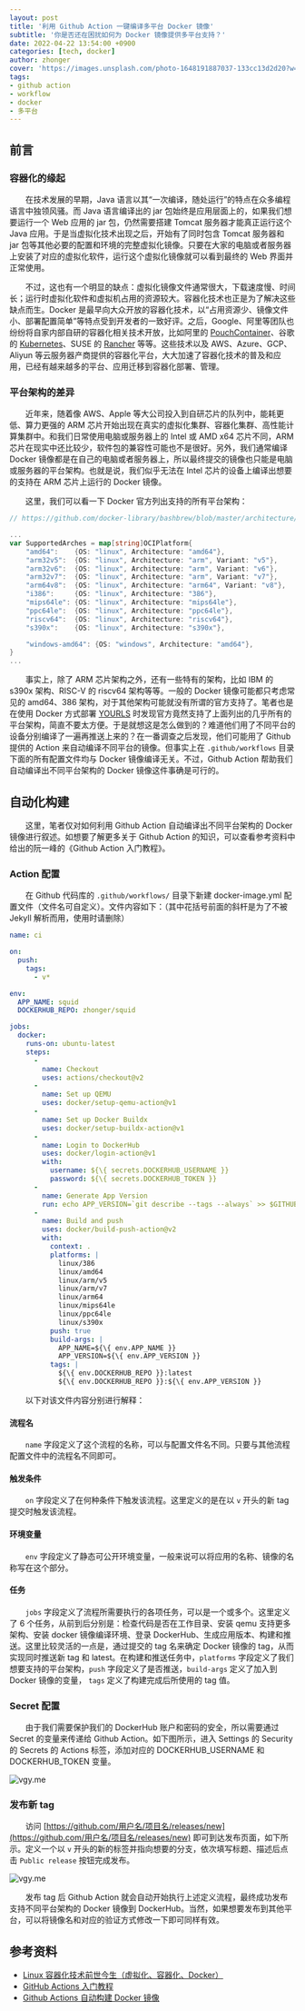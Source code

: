 ```yaml
---
layout: post
title: '利用 Github Action 一键编译多平台 Docker 镜像'
subtitle: '你是否还在困扰如何为 Docker 镜像提供多平台支持？'
date: 2022-04-22 13:54:00 +0900
categories: [tech, docker]
author: zhonger
cover: 'https://images.unsplash.com/photo-1648191887037-133cc13d2d20?w=1600&q=900'
tags:  
- github action
- workflow
- docker
- 多平台
---
```


## 前言

### 容器化的缘起

&emsp;&emsp;在技术发展的早期，Java 语言以其“一次编译，随处运行”的特点在众多编程语言中独领风骚。而 Java 语言编译出的 jar 包始终是应用层面上的，如果我们想要运行一个 Web 应用的 jar 包，仍然需要搭建 Tomcat 服务器才能真正运行这个 Java 应用。于是当虚拟化技术出现之后，开始有了同时包含 Tomcat 服务器和 jar 包等其他必要的配置和环境的完整虚拟化镜像。只要在大家的电脑或者服务器上安装了对应的虚拟化软件，运行这个虚拟化镜像就可以看到最终的 Web 界面并正常使用。

&emsp;&emsp;不过，这也有一个明显的缺点：虚拟化镜像文件通常很大，下载速度慢、时间长；运行时虚拟化软件和虚拟机占用的资源较大。容器化技术也正是为了解决这些缺点而生。Docker 是最早向大众开放的容器化技术，以“占用资源少、镜像文件小、部署配置简单”等特点受到开发者的一致好评。之后，Google、阿里等团队也纷纷将自家内部自研的容器化相关技术开放，比如阿里的 [PouchContainer](https://pouchcontainer.io/)、谷歌的 [Kubernetes](https://kubernetes.io/)、SUSE 的 [Rancher](https://rancher.com/) 等等。这些技术以及 AWS、Azure、GCP、Aliyun 等云服务器产商提供的容器化平台，大大加速了容器化技术的普及和应用，已经有越来越多的平台、应用迁移到容器化部署、管理。

### 平台架构的差异

&emsp;&emsp;近年来，随着像 AWS、Apple 等大公司投入到自研芯片的队列中，能耗更低、算力更强的 ARM 芯片开始出现在真实的虚拟化集群、容器化集群、高性能计算集群中。和我们日常使用电脑或服务器上的 Intel 或 AMD x64 芯片不同，ARM 芯片在现实中还比较少，软件包的兼容性可能也不是很好。另外，我们通常编译 Docker 镜像都是在自己的电脑或者服务器上，所以最终提交的镜像也只能是电脑或服务器的平台架构。也就是说，我们似乎无法在 Intel 芯片的设备上编译出想要的支持在 ARM 芯片上运行的 Docker 镜像。

&emsp;&emsp;这里，我们可以看一下 Docker 官方列出支持的所有平台架构：

```go
// https://github.com/docker-library/bashbrew/blob/master/architecture/oci-platform.go

...
var SupportedArches = map[string]OCIPlatform{
	"amd64":    {OS: "linux", Architecture: "amd64"},
	"arm32v5":  {OS: "linux", Architecture: "arm", Variant: "v5"},
	"arm32v6":  {OS: "linux", Architecture: "arm", Variant: "v6"},
	"arm32v7":  {OS: "linux", Architecture: "arm", Variant: "v7"},
	"arm64v8":  {OS: "linux", Architecture: "arm64", Variant: "v8"},
	"i386":     {OS: "linux", Architecture: "386"},
	"mips64le": {OS: "linux", Architecture: "mips64le"},
	"ppc64le":  {OS: "linux", Architecture: "ppc64le"},
	"riscv64":  {OS: "linux", Architecture: "riscv64"},
	"s390x":    {OS: "linux", Architecture: "s390x"},

	"windows-amd64": {OS: "windows", Architecture: "amd64"},
}
...
```

&emsp;&emsp;事实上，除了 ARM 芯片架构之外，还有一些特有的架构，比如 IBM 的 s390x 架构、RISC-V 的 riscv64 架构等等。一般的 Docker 镜像可能都只考虑常见的 amd64、386 架构，对于其他架构可能就没有所谓的官方支持了。笔者也是在使用 Docker 方式部署 [YOURLS](https://github.com/YOURLS/YOURLS) 时发现官方竟然支持了上面列出的几乎所有的平台架构，简直不要太方便。于是就想这是怎么做到的？难道他们用了不同平台的设备分别编译了一遍再推送上来的？在一番调查之后发现，他们可能用了 Github 提供的 Action 来自动编译不同平台的镜像。但事实上在 `.github/workflows` 目录下面的所有配置文件均与 Docker 镜像编译无关。不过，Github Action 帮助我们自动编译出不同平台架构的 Docker 镜像这件事确是可行的。

## 自动化构建

&emsp;&emsp;这里，笔者仅对如何利用 Github Action 自动编译出不同平台架构的 Docker 镜像进行叙述。如想要了解更多关于 Github Action 的知识，可以查看参考资料中给出的阮一峰的《Github Action 入门教程》。

### Action 配置

&emsp;&emsp;在 Github 代码库的 `.github/workflows/` 目录下新建 docker-image.yml 配置文件（文件名可自定义）。文件内容如下：（其中花括号前面的斜杆是为了不被 Jekyll 解析而用，使用时请删除）

```yaml
name: ci

on:
  push:
    tags:
      - v*

env:
  APP_NAME: squid
  DOCKERHUB_REPO: zhonger/squid

jobs:
  docker:
    runs-on: ubuntu-latest
    steps:
      -
        name: Checkout
        uses: actions/checkout@v2
      -
        name: Set up QEMU
        uses: docker/setup-qemu-action@v1
      -
        name: Set up Docker Buildx
        uses: docker/setup-buildx-action@v1
      -
        name: Login to DockerHub
        uses: docker/login-action@v1
        with:
          username: ${\{ secrets.DOCKERHUB_USERNAME }}
          password: ${\{ secrets.DOCKERHUB_TOKEN }}
      - 
        name: Generate App Version
        run: echo APP_VERSION=`git describe --tags --always` >> $GITHUB_ENV
      -
        name: Build and push
        uses: docker/build-push-action@v2
        with:
          context: .
          platforms: |
            linux/386
            linux/amd64
            linux/arm/v5
            linux/arm/v7
            linux/arm64
            linux/mips64le
            linux/ppc64le
            linux/s390x
          push: true
          build-args: |
            APP_NAME=${\{ env.APP_NAME }}
            APP_VERSION=${\{ env.APP_VERSION }}
          tags: |
            ${\{ env.DOCKERHUB_REPO }}:latest
            ${\{ env.DOCKERHUB_REPO }}:${\{ env.APP_VERSION }}
```

&emsp;&emsp;以下对该文件内容分别进行解释：

#### 流程名

&emsp;&emsp;`name` 字段定义了这个流程的名称，可以与配置文件名不同。只要与其他流程配置文件中的流程名不同即可。

#### 触发条件

&emsp;&emsp;`on` 字段定义了在何种条件下触发该流程。这里定义的是在以 `v` 开头的新 tag 提交时触发该流程。

#### 环境变量

&emsp;&emsp;`env` 字段定义了静态可公开环境变量，一般来说可以将应用的名称、镜像的名称写在这个部分。

#### 任务

&emsp;&emsp;`jobs` 字段定义了流程所需要执行的各项任务，可以是一个或多个。这里定义了 6 个任务，从前到后分别是：检查代码是否在工作目录、安装 qemu 支持更多架构、安装 docker 镜像编译环境、登录 DockerHub、生成应用版本、构建和推送。这里比较灵活的一点是，通过提交的 tag 名来确定 Docker 镜像的 tag，从而实现同时推送新 tag 和 latest。在构建和推送任务中，`platforms` 字段定义了我们想要支持的平台架构，`push` 字段定义了是否推送，`build-args` 定义了加入到 Docker 镜像的变量， `tags` 定义了构建完成后所使用的 tag 值。

### Secret 配置

&emsp;&emsp;由于我们需要保护我们的 DockerHub  账户和密码的安全，所以需要通过 Secret 的变量来传递给 Github Action。如下图所示，进入 Settings 的 Security 的 Secrets 的 Actions 标签，添加对应的 DOCKERHUB_USERNAME 和 DOCKERHUB_TOKEN 变量。

![vgy.me](https://i.vgy.me/dkk9YD.png)

### 发布新 tag

&emsp;&emsp;访问 [https://github.com/用户名/项目名/releases/new](https://github.com/用户名/项目名/releases/new) 即可到达发布页面，如下所示。定义一个以 `v` 开头的新的标签并指向想要的分支，依次填写标题、描述后点击 `Public release` 按钮完成发布。

![vgy.me](https://i.vgy.me/ey8PCa.png)

&emsp;&emsp;发布 tag 后 Github Action 就会自动开始执行上述定义流程，最终成功发布支持不同平台架构的 Docker 镜像到 DockerHub。当然，如果想要发布到其他平台，可以将镜像名和对应的验证方式修改一下即可同样有效。

## 参考资料

- [Linux 容器化技术前世今生（虚拟化、容器化、Docker）](https://developer.aliyun.com/article/761278)
- [GitHub Actions 入门教程](https://www.ruanyifeng.com/blog/2019/09/getting-started-with-github-actions.html)
- [Github Actions 自动构建 Docker 镜像](https://blog.isayme.org/posts/issues-55/)